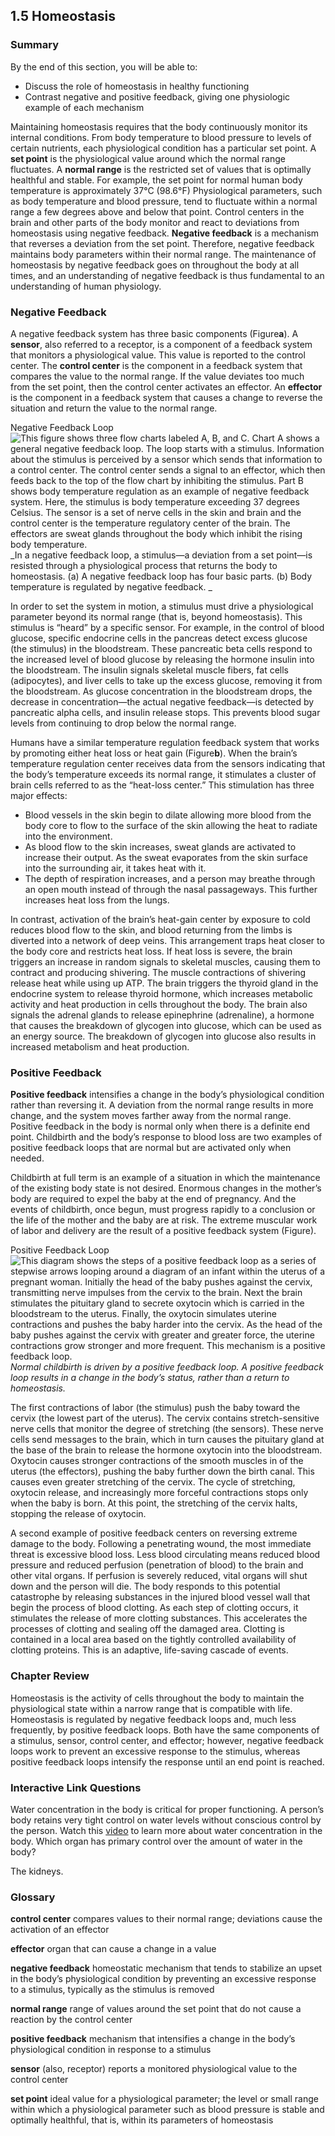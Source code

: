 ##  1.5 Homeostasis 

### Summary

By the end of this section, you will be able to: 

  - Discuss the role of homeostasis in healthy functioning
  - Contrast negative and positive feedback, giving one physiologic example of each mechanism

Maintaining homeostasis requires that the body continuously monitor its internal conditions. From body temperature to blood pressure to levels of certain nutrients, each physiological condition has a particular set point. A **set point** is the physiological value around which the normal range fluctuates. A **normal range** is the restricted set of values that is optimally healthful and stable. For example, the set point for normal human body temperature is approximately 37°C (98.6°F) Physiological parameters, such as body temperature and blood pressure, tend to fluctuate within a normal range a few degrees above and below that point. Control centers in the brain and other parts of the body monitor and react to deviations from homeostasis using negative feedback. **Negative feedback** is a mechanism that reverses a deviation from the set point. Therefore, negative feedback maintains body parameters within their normal range. The maintenance of homeostasis by negative feedback goes on throughout the body at all times, and an understanding of negative feedback is thus fundamental to an understanding of human physiology.

### Negative Feedback

A negative feedback system has three basic components (Figure**a**). A **sensor**, also referred to a receptor, is a component of a feedback system that monitors a physiological value. This value is reported to the control center. The **control center** is the component in a feedback system that compares the value to the normal range. If the value deviates too much from the set point, then the control center activates an effector. An **effector** is the component in a feedback system that causes a change to reverse the situation and return the value to the normal range.

Negative Feedback Loop ![This figure shows three flow charts labeled A, B, and C. Chart A shows a general negative feedback loop. The loop starts with a stimulus. Information about the stimulus is perceived by a sensor which sends that information to a control center. The control center sends a signal to an effector, which then feeds back to the top of the flow chart by inhibiting the stimulus. Part B shows body temperature regulation as an example of negative feedback system. Here, the stimulus is body temperature exceeding 37 degrees Celsius. The sensor is a set of nerve cells in the skin and brain and the control center is the temperature regulatory center of the brain. The effectors are sweat glands throughout the body which inhibit the rising body temperature.][1] _In a negative feedback loop, a stimulus—a deviation from a set point—is resisted through a physiological process that returns the body to homeostasis. (a) A negative feedback loop has four basic parts. (b) Body temperature is regulated by negative feedback. _

In order to set the system in motion, a stimulus must drive a physiological parameter beyond its normal range (that is, beyond homeostasis). This stimulus is “heard” by a specific sensor. For example, in the control of blood glucose, specific endocrine cells in the pancreas detect excess glucose (the stimulus) in the bloodstream. These pancreatic beta cells respond to the increased level of blood glucose by releasing the hormone insulin into the bloodstream. The insulin signals skeletal muscle fibers, fat cells (adipocytes), and liver cells to take up the excess glucose, removing it from the bloodstream. As glucose concentration in the bloodstream drops, the decrease in concentration—the actual negative feedback—is detected by pancreatic alpha cells, and insulin release stops. This prevents blood sugar levels from continuing to drop below the normal range.

Humans have a similar temperature regulation feedback system that works by promoting either heat loss or heat gain (Figure**b**). When the brain’s temperature regulation center receives data from the sensors indicating that the body’s temperature exceeds its normal range, it stimulates a cluster of brain cells referred to as the “heat-loss center.” This stimulation has three major effects:

  - Blood vessels in the skin begin to dilate allowing more blood from the body core to flow to the surface of the skin allowing the heat to radiate into the environment.
  - As blood flow to the skin increases, sweat glands are activated to increase their output. As the sweat evaporates from the skin surface into the surrounding air, it takes heat with it.
  - The depth of respiration increases, and a person may breathe through an open mouth instead of through the nasal passageways. This further increases heat loss from the lungs.

In contrast, activation of the brain’s heat-gain center by exposure to cold reduces blood flow to the skin, and blood returning from the limbs is diverted into a network of deep veins. This arrangement traps heat closer to the body core and restricts heat loss. If heat loss is severe, the brain triggers an increase in random signals to skeletal muscles, causing them to contract and producing shivering. The muscle contractions of shivering release heat while using up ATP. The brain triggers the thyroid gland in the endocrine system to release thyroid hormone, which increases metabolic activity and heat production in cells throughout the body. The brain also signals the adrenal glands to release epinephrine (adrenaline), a hormone that causes the breakdown of glycogen into glucose, which can be used as an energy source. The breakdown of glycogen into glucose also results in increased metabolism and heat production.

### Positive Feedback

**Positive feedback** intensifies a change in the body’s physiological condition rather than reversing it. A deviation from the normal range results in more change, and the system moves farther away from the normal range. Positive feedback in the body is normal only when there is a definite end point. Childbirth and the body’s response to blood loss are two examples of positive feedback loops that are normal but are activated only when needed.

Childbirth at full term is an example of a situation in which the maintenance of the existing body state is not desired. Enormous changes in the mother’s body are required to expel the baby at the end of pregnancy. And the events of childbirth, once begun, must progress rapidly to a conclusion or the life of the mother and the baby are at risk. The extreme muscular work of labor and delivery are the result of a positive feedback system (Figure).

Positive Feedback Loop ![This diagram shows the steps of a positive feedback loop as a series of stepwise arrows looping around a diagram of an infant within the uterus of a pregnant woman. Initially the head of the baby pushes against the cervix, transmitting nerve impulses from the cervix to the brain. Next the brain stimulates the pituitary gland to secrete oxytocin which is carried in the bloodstream to the uterus. Finally, the oxytocin simulates uterine contractions and pushes the baby harder into the cervix. As the head of the baby pushes against the cervix with greater and greater force, the uterine contractions grow stronger and more frequent. This mechanism is a positive feedback loop.][2] _Normal childbirth is driven by a positive feedback loop. A positive feedback loop results in a change in the body’s status, rather than a return to homeostasis._

The first contractions of labor (the stimulus) push the baby toward the cervix (the lowest part of the uterus). The cervix contains stretch-sensitive nerve cells that monitor the degree of stretching (the sensors). These nerve cells send messages to the brain, which in turn causes the pituitary gland at the base of the brain to release the hormone oxytocin into the bloodstream. Oxytocin causes stronger contractions of the smooth muscles in of the uterus (the effectors), pushing the baby further down the birth canal. This causes even greater stretching of the cervix. The cycle of stretching, oxytocin release, and increasingly more forceful contractions stops only when the baby is born. At this point, the stretching of the cervix halts, stopping the release of oxytocin.

A second example of positive feedback centers on reversing extreme damage to the body. Following a penetrating wound, the most immediate threat is excessive blood loss. Less blood circulating means reduced blood pressure and reduced perfusion (penetration of blood) to the brain and other vital organs. If perfusion is severely reduced, vital organs will shut down and the person will die. The body responds to this potential catastrophe by releasing substances in the injured blood vessel wall that begin the process of blood clotting. As each step of clotting occurs, it stimulates the release of more clotting substances. This accelerates the processes of clotting and sealing off the damaged area. Clotting is contained in a local area based on the tightly controlled availability of clotting proteins. This is an adaptive, life-saving cascade of events.

### Chapter Review

Homeostasis is the activity of cells throughout the body to maintain the physiological state within a narrow range that is compatible with life. Homeostasis is regulated by negative feedback loops and, much less frequently, by positive feedback loops. Both have the same components of a stimulus, sensor, control center, and effector; however, negative feedback loops work to prevent an excessive response to the stimulus, whereas positive feedback loops intensify the response until an end point is reached.

### Interactive Link Questions

Water concentration in the body is critical for proper functioning. A person’s body retains very tight control on water levels without conscious control by the person. Watch this [video][3] to learn more about water concentration in the body. Which organ has primary control over the amount of water in the body?

The kidneys.

### Glossary

**control center** compares values to their normal range; deviations cause the activation of an effector

**effector** organ that can cause a change in a value

**negative feedback** homeostatic mechanism that tends to stabilize an upset in the body’s physiological condition by preventing an excessive response to a stimulus, typically as the stimulus is removed

**normal range** range of values around the set point that do not cause a reaction by the control center

**positive feedback** mechanism that intensifies a change in the body’s physiological condition in response to a stimulus

**sensor** (also, receptor) reports a monitored physiological value to the control center

**set point** ideal value for a physiological parameter; the level or small range within which a physiological parameter such as blood pressure is stable and optimally healthful, that is, within its parameters of homeostasis

   [1]: https://cnx.org/resources/c0b46517e362a5da48698fa11e494aa86eb677fe/105_Negative_Feedback_Loops.jpg
   [2]: https://cnx.org/resources/7487787d25f2e16cd49ae67d0c03e505a59fd77f/106_Pregnancy-Positive_Feedback.jpg
   [3]: http://openstax.org/l/H2Ocon

